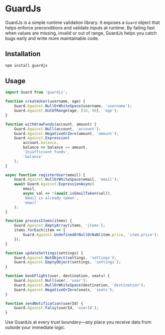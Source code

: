 # GuardJs

GuardJs is a simple runtime validation library. It exposes a `Guard` object that helps enforce preconditions and validate inputs at runtime. By failing fast when values are missing, invalid or out of range, GuardJs helps you catch bugs early and write more maintainable code.

## Installation

```bash
npm install guardjs
```

## Usage

```javascript
import Guard from 'guardjs';

function createUser(username, age) {
    Guard.Against.NullOrWhiteSpace(username, 'username');
    Guard.Against.OutOfRange(age, [18, 99], 'age');
}

function withdrawFunds(account, amount) {
    Guard.Against.Null(account, 'account');
    Guard.Against.NegativeOrZero(amount, 'amount');
    Guard.Against.Expression(
        account.balance,
        balance => balance >= amount,
        'Insufficient funds',
        'balance'
    );
}

async function registerUser(email) {
    Guard.Against.NullOrWhiteSpace(email, 'email');
    await Guard.Against.ExpressionAsync(
        email,
        async val => !(await isEmailTaken(val)),
        'Email is already taken',
        'email'
    );
}

function processItems(items) {
    Guard.Against.EmptyArray(items, 'items');
    items.forEach(item => {
        Guard.Against.UndefinedOrNullOrNaN(item.price, 'item.price');
    });
}

function updateSettings(settings) {
    Guard.Against.NotObject(settings, 'settings');
    Guard.Against.EmptyObject(settings, 'settings');
}

function bookFlight(user, destination, seats) {
    Guard.Against.Null(user, 'user');
    Guard.Against.NullOrWhiteSpace(destination, 'destination');
    Guard.Against.NegativeOrZero(seats, 'seats');
}

function sendNotification(userId) {
    Guard.Against.Falsy(userId, 'userId');
}
```

Use GuardJs at every trust boundary—any place you receive data from outside your immediate logic.
